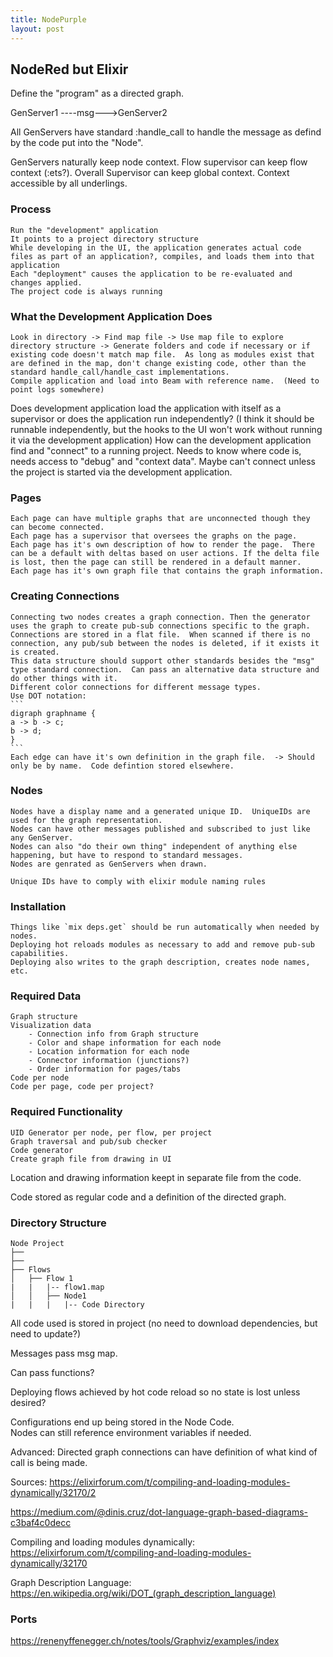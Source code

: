 ```yaml
---
title: NodePurple
layout: post
---
```


## NodeRed but Elixir

Define the "program" as a directed graph.  

GenServer1 ----msg--->GenServer2

All GenServers have standard :handle_call to handle the message as defind by the code put into the "Node".

GenServers naturally keep node context.  Flow supervisor can keep flow context (:ets?).  Overall Supervisor can keep global context.  Context accessible by all underlings.  

### Process
	Run the "development" application
	It points to a project directory structure
	While developing in the UI, the application generates actual code files as part of an application?, compiles, and loads them into that application
	Each "deployment" causes the application to be re-evaluated and changes applied.
	The project code is always running

### What the Development Application Does
	Look in directory -> Find map file -> Use map file to explore directory structure -> Generate folders and code if necessary or if existing code doesn't match map file.  As long as modules exist that are defined in the map, don't change existing code, other than the standard handle_call/handle_cast implementations. 
	Compile application and load into Beam with reference name.  (Need to point logs somewhere)

Does development application load the application with itself as a supervisor or does the application run independently? (I think it should be runnable independently, but the hooks to the UI won't work without running it via the development application)
How can the development application find and "connect" to a running project.  Needs to know where code is, needs access to "debug" and "context data". Maybe can't connect unless the project is started via the development application.

### Pages
	Each page can have multiple graphs that are unconnected though they can become connected.
	Each page has a supervisor that oversees the graphs on the page. 
	Each page has it's own description of how to render the page.  There can be a default with deltas based on user actions. If the delta file is lost, then the page can still be rendered in a default manner. 
	Each page has it's own graph file that contains the graph information. 


### Creating Connections
	Connecting two nodes creates a graph connection. Then the generator uses the graph to create pub-sub connections specific to the graph.  
	Connections are stored in a flat file.  When scanned if there is no connection, any pub/sub between the nodes is deleted, if it exists it is created. 
	This data structure should support other standards besides the "msg" type standard connection.  Can pass an alternative data structure and do other things with it. 
	Different color connections for different message types. 
	Use DOT notation:
	```
	digraph graphname {
    a -> b -> c;
    b -> d;
	}
	```
	Each edge can have it's own definition in the graph file.  -> Should only be by name.  Code defintion stored elsewhere. 


### Nodes
	Nodes have a display name and a generated unique ID.  UniqueIDs are used for the graph representation.
	Nodes can have other messages published and subscribed to just like any GenServer.  
	Nodes can also "do their own thing" independent of anything else happening, but have to respond to standard messages. 
	Nodes are genrated as GenServers when drawn.  

	Unique IDs have to comply with elixir module naming rules


### Installation
	Things like `mix deps.get` should be run automatically when needed by nodes.  
	Deploying hot reloads modules as necessary to add and remove pub-sub capabilities. 
	Deploying also writes to the graph description, creates node names, etc. 



### Required Data
	Graph structure
	Visualization data
		- Connection info from Graph structure
		- Color and shape information for each node
		- Location information for each node
		- Connector information (junctions?)
		- Order information for pages/tabs
	Code per node
	Code per page, code per project?

### Required Functionality
	UID Generator per node, per flow, per project
	Graph traversal and pub/sub checker
	Code generator
	Create graph file from drawing in UI

Location and drawing information keept in separate file from the code.  

Code stored as regular code and a definition of the directed graph.  


### Directory Structure
	Node Project
	├── 
	├── 
	├── Flows
	│   ├── Flow 1
	|	|	|-- flow1.map
	│   │   ├── Node1
	|	|	|	|-- Code Directory

All code used is stored in project (no need to download dependencies, but  need to update?)

Messages pass msg map. 

Can pass functions?

Deploying flows achieved by hot code reload so no state is lost unless desired?

Configurations end up being stored in the Node Code.  
Nodes can still reference environment variables if needed. 


Advanced: Directed graph connections can have definition of what kind of call is being made. 

Sources:
https://elixirforum.com/t/compiling-and-loading-modules-dynamically/32170/2

https://medium.com/@dinis.cruz/dot-language-graph-based-diagrams-c3baf4c0decc

Compiling and loading modules dynamically: https://elixirforum.com/t/compiling-and-loading-modules-dynamically/32170

Graph Description Language: https://en.wikipedia.org/wiki/DOT_(graph_description_language)

### Ports
https://renenyffenegger.ch/notes/tools/Graphviz/examples/index

